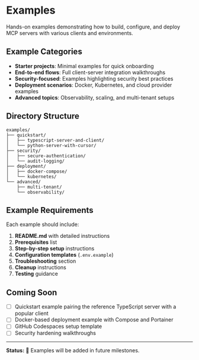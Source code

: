 # Examples

Hands-on examples demonstrating how to build, configure, and deploy MCP servers with various clients and environments.

## Example Categories

- **Starter projects**: Minimal examples for quick onboarding
- **End-to-end flows**: Full client-server integration walkthroughs
- **Security-focused**: Examples highlighting security best practices
- **Deployment scenarios**: Docker, Kubernetes, and cloud provider examples
- **Advanced topics**: Observability, scaling, and multi-tenant setups

## Directory Structure

```
examples/
├── quickstart/
│   ├── typescript-server-and-client/
│   └── python-server-with-cursor/
├── security/
│   ├── secure-authentication/
│   └── audit-logging/
├── deployment/
│   ├── docker-compose/
│   └── kubernetes/
└── advanced/
    ├── multi-tenant/
    └── observability/
```

## Example Requirements

Each example should include:

1. **README.md** with detailed instructions
2. **Prerequisites** list
3. **Step-by-step setup** instructions
4. **Configuration templates** (`.env.example`)
5. **Troubleshooting** section
6. **Cleanup** instructions
7. **Testing** guidance

## Coming Soon

- [ ] Quickstart example pairing the reference TypeScript server with a popular client
- [ ] Docker-based deployment example with Compose and Portainer
- [ ] GitHub Codespaces setup template
- [ ] Security hardening walkthroughs

---

**Status:** 🚧 Examples will be added in future milestones.
